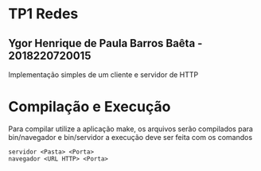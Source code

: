 # TP1 Redes
## Ygor Henrique de Paula Barros Baêta - 2018220720015
Implementação simples de um cliente e servidor de HTTP
# Compilação e Execução
Para compilar utilize a aplicação make, os arquivos serão compilados para bin/navegador e bin/servidor a execução deve ser feita com os comandos
```
servidor <Pasta> <Porta>
navegador <URL HTTP> <Porta>
```
